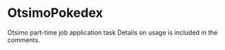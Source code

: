 # OtsimoPokedex
Otsimo part-time job application task
Details on usage is included in the comments.
